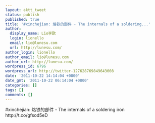 ```yaml
---
layout: aktt_tweet
status: publish
published: true
title: '#xinchejian: 烙铁的部件 - The internals of a soldering...'
author:
  display_name: Lio李欧
  login: lionello
  email: lio@lunesu.com
  url: http://lunesu.com/
author_login: lionello
author_email: lio@lunesu.com
author_url: http://lunesu.com/
wordpress_id: 6796
wordpress_url: http://twitter-127628769849643008
date: '2011-10-22 14:14:04 +0800'
date_gmt: '2011-10-22 06:14:04 +0800'
categories: []
tags: []
comments: []
---
```

<p>#xinchejian: 烙铁的部件 - The internals of a soldering iron http:&#47;&#47;t.co&#47;gfsod5eD</p>
